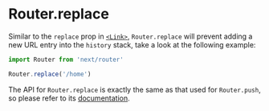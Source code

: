 # Router.replace

Similar to the `replace` prop in [`<Link>`](/docs/routing/using-link.md), `Router.replace` will prevent adding a new URL entry into the `history` stack, take a look at the following example:

```jsx
import Router from 'next/router'

Router.replace('/home')
```

The API for `Router.replace` is exactly the same as that used for `Router.push`, so please refer to its [documentation](/docs/api-reference/router/router.push.md).
